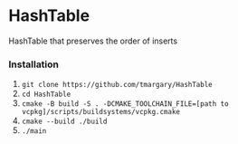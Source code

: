 # HashTable
HashTable that preserves the order of inserts

### Installation
1. `git clone https://github.com/tmargary/HashTable`
2. `cd HashTable`
3. `cmake -B build -S . -DCMAKE_TOOLCHAIN_FILE=[path to vcpkg]/scripts/buildsystems/vcpkg.cmake`
4. `cmake --build ./build`
5. `./main`
